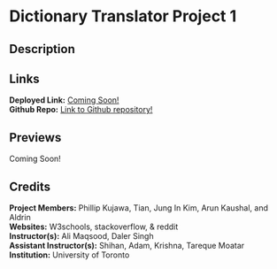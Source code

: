 # Dictionary Translator Project 1

## Description


## Links
**Deployed Link:** [Coming Soon!]() <br>
**Github Repo:** [Link to Github repository!](https://github.com/phillipkujawa/dictionary-translator-project1) <br>

## Previews
Coming Soon!

## Credits

**Project Members:** Phillip Kujawa, Tian, Jung In Kim, Arun Kaushal, and Aldrin <br>
**Websites:** W3schools, stackoverflow, & reddit <br>
**Instructor(s):** Ali Maqsood, Daler Singh <br>
**Assistant Instructor(s):** Shihan, Adam, Krishna, Tareque Moatar <br>
**Institution:** University of Toronto <br>
